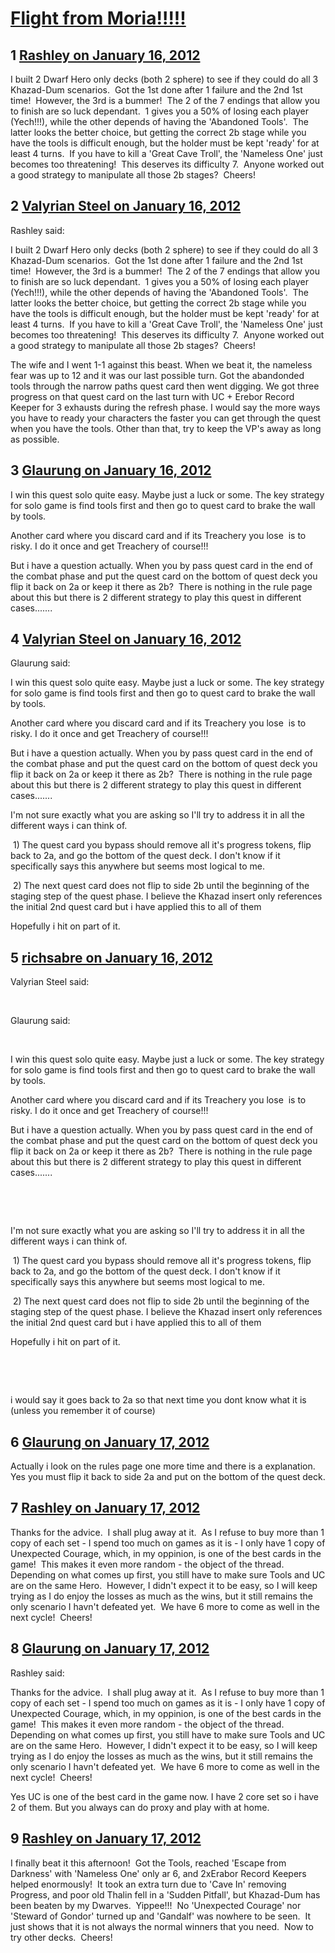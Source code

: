 # [Flight from Moria!!!!!](https://community.fantasyflightgames.com/topic/59042-flight-from-moria/)

## 1 [Rashley on January 16, 2012](https://community.fantasyflightgames.com/topic/59042-flight-from-moria/?do=findComment&comment=580159)

I built 2 Dwarf Hero only decks (both 2 sphere) to see if they could do all 3 Khazad-Dum scenarios.  Got the 1st done after 1 failure and the 2nd 1st time!  However, the 3rd is a bummer!  The 2 of the 7 endings that allow you to finish are so luck dependant.  1 gives you a 50% of losing each player (Yech!!!), while the other depends of having the 'Abandoned Tools'.  The latter looks the better choice, but getting the correct 2b stage while you have the tools is difficult enough, but the holder must be kept 'ready' for at least 4 turns.  If you have to kill a 'Great Cave Troll', the 'Nameless One' just becomes too threatening!  This deserves its difficulty 7.  Anyone worked out a good strategy to manipulate all those 2b stages?  Cheers!

## 2 [Valyrian Steel on January 16, 2012](https://community.fantasyflightgames.com/topic/59042-flight-from-moria/?do=findComment&comment=580178)

Rashley said:

I built 2 Dwarf Hero only decks (both 2 sphere) to see if they could do all 3 Khazad-Dum scenarios.  Got the 1st done after 1 failure and the 2nd 1st time!  However, the 3rd is a bummer!  The 2 of the 7 endings that allow you to finish are so luck dependant.  1 gives you a 50% of losing each player (Yech!!!), while the other depends of having the 'Abandoned Tools'.  The latter looks the better choice, but getting the correct 2b stage while you have the tools is difficult enough, but the holder must be kept 'ready' for at least 4 turns.  If you have to kill a 'Great Cave Troll', the 'Nameless One' just becomes too threatening!  This deserves its difficulty 7.  Anyone worked out a good strategy to manipulate all those 2b stages?  Cheers!



The wife and I went 1-1 against this beast. When we beat it, the nameless fear was up to 12 and it was our last possible turn. Got the abandonded tools through the narrow paths quest card then went digging. We got three progress on that quest card on the last turn with UC + Erebor Record Keeper for 3 exhausts during the refresh phase. I would say the more ways you have to ready your characters the faster you can get through the quest when you have the tools. Other than that, try to keep the VP's away as long as possible. 

## 3 [Glaurung on January 16, 2012](https://community.fantasyflightgames.com/topic/59042-flight-from-moria/?do=findComment&comment=580246)

I win this quest solo quite easy. Maybe just a luck or some. The key strategy for solo game is find tools first and then go to quest card to brake the wall by tools.

Another card where you discard card and if its Treachery you lose  is to risky. I do it once and get Treachery of course!!!

But i have a question actually. When you by pass quest card in the end of the combat phase and put the quest card on the bottom of quest deck you flip it back on 2a or keep it there as 2b?  There is nothing in the rule page about this but there is 2 different strategy to play this quest in different cases.......

## 4 [Valyrian Steel on January 16, 2012](https://community.fantasyflightgames.com/topic/59042-flight-from-moria/?do=findComment&comment=580311)

Glaurung said:

I win this quest solo quite easy. Maybe just a luck or some. The key strategy for solo game is find tools first and then go to quest card to brake the wall by tools.

Another card where you discard card and if its Treachery you lose  is to risky. I do it once and get Treachery of course!!!

But i have a question actually. When you by pass quest card in the end of the combat phase and put the quest card on the bottom of quest deck you flip it back on 2a or keep it there as 2b?  There is nothing in the rule page about this but there is 2 different strategy to play this quest in different cases.......



I'm not sure exactly what you are asking so I'll try to address it in all the different ways i can think of.

 1) The quest card you bypass should remove all it's progress tokens, flip back to 2a, and go the bottom of the quest deck. I don't know if it specifically says this anywhere but seems most logical to me.

 2) The next quest card does not flip to side 2b until the beginning of the staging step of the quest phase. I believe the Khazad insert only references the initial 2nd quest card but i have applied this to all of them

Hopefully i hit on part of it.

## 5 [richsabre on January 16, 2012](https://community.fantasyflightgames.com/topic/59042-flight-from-moria/?do=findComment&comment=580346)

Valyrian Steel said:

 

Glaurung said:

 

I win this quest solo quite easy. Maybe just a luck or some. The key strategy for solo game is find tools first and then go to quest card to brake the wall by tools.

Another card where you discard card and if its Treachery you lose  is to risky. I do it once and get Treachery of course!!!

But i have a question actually. When you by pass quest card in the end of the combat phase and put the quest card on the bottom of quest deck you flip it back on 2a or keep it there as 2b?  There is nothing in the rule page about this but there is 2 different strategy to play this quest in different cases.......

 

 

I'm not sure exactly what you are asking so I'll try to address it in all the different ways i can think of.

 1) The quest card you bypass should remove all it's progress tokens, flip back to 2a, and go the bottom of the quest deck. I don't know if it specifically says this anywhere but seems most logical to me.

 2) The next quest card does not flip to side 2b until the beginning of the staging step of the quest phase. I believe the Khazad insert only references the initial 2nd quest card but i have applied this to all of them

Hopefully i hit on part of it.

 

 

i would say it goes back to 2a so that next time you dont know what it is (unless you remember it of course)

## 6 [Glaurung on January 17, 2012](https://community.fantasyflightgames.com/topic/59042-flight-from-moria/?do=findComment&comment=580533)

Actually i look on the rules page one more time and there is a explanation. Yes you must flip it back to side 2a and put on the bottom of the quest deck.

## 7 [Rashley on January 17, 2012](https://community.fantasyflightgames.com/topic/59042-flight-from-moria/?do=findComment&comment=580542)

Thanks for the advice.  I shall plug away at it.  As I refuse to buy more than 1 copy of each set - I spend too much on games as it is - I only have 1 copy of Unexpected Courage, which, in my oppinion, is one of the best cards in the game!  This makes it even more random - the object of the thread.  Depending on what comes up first, you still have to make sure Tools and UC are on the same Hero.  However, I didn't expect it to be easy, so I will keep trying as I do enjoy the losses as much as the wins, but it still remains the only scenario I havn't defeated yet.  We have 6 more to come as well in the next cycle!  Cheers!

## 8 [Glaurung on January 17, 2012](https://community.fantasyflightgames.com/topic/59042-flight-from-moria/?do=findComment&comment=580577)

Rashley said:

Thanks for the advice.  I shall plug away at it.  As I refuse to buy more than 1 copy of each set - I spend too much on games as it is - I only have 1 copy of Unexpected Courage, which, in my oppinion, is one of the best cards in the game!  This makes it even more random - the object of the thread.  Depending on what comes up first, you still have to make sure Tools and UC are on the same Hero.  However, I didn't expect it to be easy, so I will keep trying as I do enjoy the losses as much as the wins, but it still remains the only scenario I havn't defeated yet.  We have 6 more to come as well in the next cycle!  Cheers!



Yes UC is one of the best card in the game now. I have 2 core set so i have 2 of them. But you always can do proxy and play with at home.

## 9 [Rashley on January 17, 2012](https://community.fantasyflightgames.com/topic/59042-flight-from-moria/?do=findComment&comment=580667)

I finally beat it this afternoon!  Got the Tools, reached 'Escape from Darkness' with 'Nameless One' only ar 6, and 2xErabor Record Keepers helped enormously!  It took an extra turn due to 'Cave In' removing Progress, and poor old Thalin fell in a 'Sudden Pitfall', but Khazad-Dum has been beaten by my Dwarves.  Yippee!!!  No 'Unexpected Courage' nor 'Steward of Gondor' turned up and 'Gandalf' was nowhere to be seen.  It just shows that it is not always the normal winners that you need.  Now to try other decks.  Cheers!

